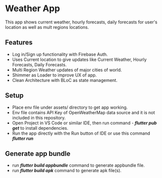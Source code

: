 # Weather App

This app shows current weather, hourly forecasts, daily forecasts for user's location as well as mult regions locations.

## Features
- Log in/Sign up functionality with Firebase Auth.
- Uses Current location to give updates like Current Weather, Hourly Forecasts, Daily Forecasts.
- Multi Region Weather updates of major cities of world.
- Shimmer as Loader to improve UX of app.
- Clean Architecture with BLoC as state management.

## Setup
- Place env file under assets/ directory to get app working.
- Env file contains API Key of OpenWeatherMap data source and it is not included in this repository.
- Open Project in VS Code or similar IDE, then run command - **_flutter pub get_** to install dependencies.
- Run the app directly with the Run button of IDE or use this command **_flutter run_**


## Generate app bundle
- run **_flutter build appbundle_** command to generate appbundle file.
- run **_flutter build apk_** command to generate apk file(s).